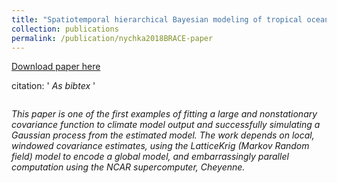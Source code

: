 ```yaml
---
title: "Spatiotemporal hierarchical Bayesian modeling of tropical ocean surface winds"
collection: publications
permalink: /publication/nychka2018BRACE-paper
---
```

[Download paper here](https://dnychka.github.io/files/nychka2018BRACE.pdf)

citation: ' *As bibtex* '

````

````

*This paper   is one of the first examples of fitting a large and nonstationary covariance function to climate model output and successfully simulating a Gaussian process from the estimated model. The work depends on local, windowed covariance estimates, using the LatticeKrig (Markov Random field) model to encode a global model, and embarrassingly parallel computation using the NCAR supercomputer, Cheyenne.* 



